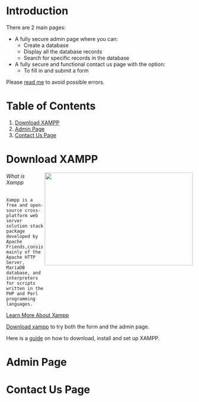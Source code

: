 # Introduction
There are 2 main pages:
- A fully secure admin page where you can:
  - Create a database
  - Display all the database records
  - Search for specific records in the database
- A fully secure and functional contact us page with the option:
  - To fill in and submit a form

Please <a href="https://github.com/K-Konstantinidis/Fully-Secure-Contact-Us-Page/blob/master/READ%20ME.txt" target="_blank">read me</a> to avoid possible errors.
# Table of Contents
1. [Download XAMPP](#Download-XAMPP)
2. [Admin Page](#Admin-Page)
3. [Contact Us Page](#Contact-Us-Page)

# Download XAMPP

<img src = "https://upload.wikimedia.org/wikipedia/commons/d/de/XAMPP_Windows_10.PNG?20181024114430" width=400px height=250px align="right">

###### What is Xampp
```
Xampp is a free and open-source cross-platform web server solution stack package developed by Apache Friends,consisting mainly of the Apache HTTP Server, 
MariaDB database, and interpreters for scripts written in the PHP and Perl programming languages.
```
[Learn More About Xampp](https://en.wikipedia.org/wiki/XAMPP)

[Download xampp](https://www.apachefriends.org/download.html) to try both the form and the admin page.

Here is a [guide](https://www.ionos.com/digitalguide/server/tools/xampp-tutorial-create-your-own-local-test-server/) on how to download, install and set up XAMPP.

# Admin Page

# Contact Us Page
